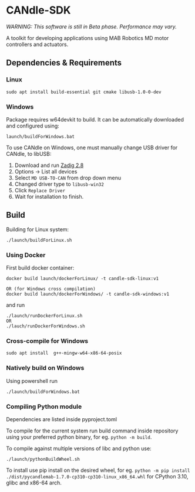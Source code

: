 # CANdle-SDK
*WARNING: This software is still in Beta phase. Performance may vary.*

A toolkit for developing applications using MAB Robotics MD motor controllers and actuators.

## Dependencies & Requirements
### Linux
```
sudo apt install build-essential git cmake libusb-1.0-0-dev
```

### Windows
Package requires w64devkit to build. It can be automatically downloaded and configured using:
```
launch/buildForWindows.bat
```
To use CANdle on Windows, one must manually change USB driver for CANdle, to libUSB:
1. Download and run [Zadig 2.8](https://github.com/pbatard/libwdi/releases/download/v1.5.0/zadig-2.8.exe)
2. Options -> List all devices
3. Select `MD USB-TO-CAN` from drop down menu
4. Changed driver type to `libusb-win32`
5. Click `Replace Driver`
6. Wait for installation to finish.


## Build
Building for Linux system:
```
./launch/buildForLinux.sh
```
### Using Docker
First build docker container:
```
docker build launch/dockerForLinux/ -t candle-sdk-linux:v1

OR (for Windows cross compilation)
docker build launch/dockerForWindows/ -t candle-sdk-windows:v1
```
and run 
```
./launch/runDockerForLinux.sh
OR
./lauch/runDockerForWindows.sh
```
### Cross-compile for Windows
```
sudo apt install  g++-mingw-w64-x86-64-posix
```

### Natively build on Windows
Using powershell run
```
./launch/buildForWindows.bat
```

### Compiling Python module

Dependencies are listed inside pyproject.toml

To compile for the current system run build command inside repository using your preferred python binary, for eg. `python -m build`.

To compile against multiple versions of libc and python use:
```
./launch/pythonBuildWheel.sh
```

To install use pip install on the desired wheel, for eg. `python -m pip install ./dist/pycandlemab-1.7.0-cp310-cp310-linux_x86_64.whl` for CPython 3.10, glibc and x86-64 arch.
